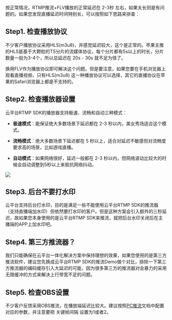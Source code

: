 按正常情况，RTMP推流+FLV播放的正常延迟在 2-3秒 左右，如果太长则是有问题的。如果您发现直播延迟时间特别长，可以按照如下思路来排查：

## Step1. 检查播放协议
不少客户播放协议采用HLS(m3u8)，并感觉延迟较大，这个是正常的。苹果主推的HLS是基于大颗粒的TS分片的流媒体协议，每个分片都有5s以上的时长，分片数量一般为3-4个，所以总延迟在 20s - 30s 就不足为怪了。

换用FLV作为播放协议即可解决这个问题。但是要注意，如果您要在手机浏览器上观看直播视频，只有HLS(m3u8) 这一种播放协议可以选择，其它的直播协议在苹果的Safari浏览器上都是不支持的。

## Step2. 检查播放器设置
云平台RTMP SDK的播放器支持极速、流畅和自动三种模式：
- **极速模式**：能保证绝大多数场景下延迟都在 2-3 秒以内，美女秀场适合这个模式。

- **流畅模式**：绝大多数场景下延迟都在 5 秒以上，适合对延迟不敏感但对流畅度要求高的场景，比如游戏直播。

- **自动模式**：如果网络很好，延迟一般都在 2-3 秒以内，但网络波动比较大的时候会自动调整到5秒以上来抵抗网络抖动。


![](http://imgcache.tce.fsphere.cn/static/mc.qcloudimg.com/static/img/9e958f11e25eb2d2ca21c5935ae094e1/image.png)

## Step3. 后台不要打水印
云平台支持后台打水印，目的是满足一些不能使用云平台RTMP SDK的推流器（支持直播端加水印）但依然要打水印的客户。但是这种方案会引入额外的三秒延迟，故如果您本身使用的是云平台RTMP SDK来推流，就把后台水印关闭后在主播端的APP上加水印吧。


## Step4. 第三方推流器？
我们只能确保在云平台一体化解决方案中保持理想的效果，如果您使用的是第三方推流软件，建议您先换成云平台RTMP SDK的推流Demo做个对比，排除一下第三方推流器的编码缓存引入大延迟的可能，因为很多第三方的推流器对会暴力的采用无限缓冲的方式来解决上行带宽不足的问题。


## Step5. 检查OBS设置
 不少客户反馈采用OBS推流，在播放端延迟比较大。建议按照[PC推流](http://tce.fsphere.cn/document/product/267/7962)文档中配置对应的参数，并注意要把 关键帧间隔 设置为1或者2。
